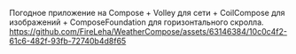Погодное приложение на Compose + Volley для сети + CoilCompose для изображений + ComposeFoundation для горизонтального скролла.
https://github.com/FireLeha/WeatherCompose/assets/63146384/10c0c4f2-61c6-482f-93fb-72740b4d8f65
